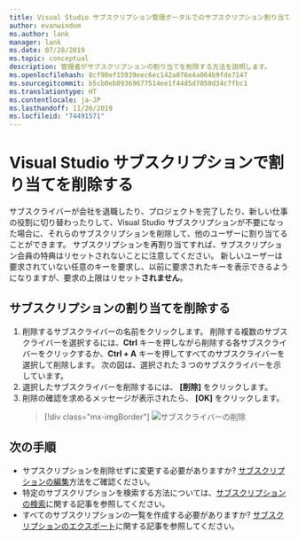 ```yaml
---
title: Visual Studio サブスクリプション管理ポータルでのサブスクリプション割り当ての削除 | Microsoft Docs
author: evanwindom
ms.author: lank
manager: lank
ms.date: 07/28/2019
ms.topic: conceptual
description: 管理者がサブスクリプションの割り当てを削除する方法を説明します。
ms.openlocfilehash: 8cf90ef15939eec6ec142a076e4a064b9fde7147
ms.sourcegitcommit: b5cb0eb09369677514ee1f44d5d7050d34c7fbc1
ms.translationtype: HT
ms.contentlocale: ja-JP
ms.lasthandoff: 11/26/2019
ms.locfileid: "74491571"
---
```

# <a name="delete-assignments-in-visual-studio-subscriptions"></a>Visual Studio サブスクリプションで割り当てを削除する
サブスクライバーが会社を退職したり、プロジェクトを完了したり、新しい仕事の役割に切り替わったりして、Visual Studio サブスクリプションが不要になった場合に、それらのサブスクリプションを削除して、他のユーザーに割り当てることができます。 サブスクリプションを再割り当てすれば、サブスクリプション会員の特典はリセットされないことに注意してください。  新しいユーザーは要求されていない任意のキーを要求し、以前に要求されたキーを表示できるようになりますが、要求の上限はリセット**されません**。

## <a name="delete-a-subscription-assignment"></a>サブスクリプションの割り当てを削除する
1. 削除するサブスクライバーの名前をクリックします。 削除する複数のサブスクライバーを選択するには、**Ctrl** キーを押しながら削除する各サブスクライバーをクリックするか、**Ctrl + A** キーを押してすべてのサブスクライバーを選択して削除します。 次の図は、選択された 3 つのサブスクライバーを示しています。
2. 選択したサブスクライバーを削除するには、 **[削除]** をクリックします。
3. 削除の確認を求めるメッセージが表示されたら、 **[OK]** をクリックします。
   > [!div class="mx-imgBorder"]
   > ![サブスクライバーの削除](_img/delete-license/delete-subscribers.png)

## <a name="next-steps"></a>次の手順
- サプスクリプションを削除せずに変更する必要がありますか?  [サブスクリプションの編集](edit-license.md)方法をご確認ください。
- 特定のサブスクリプションを検索する方法については、[サブスクリプションの検索](search-license.md)に関する記事を参照してください。
- すべてのサブスクリプションの一覧を作成する必要がありますか?  [サブスクリプションのエクスポート](exporting-subscriptions.md)に関する記事を参照してください。